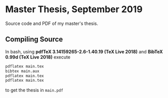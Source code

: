 # Master Thesis, September 2019
Source code and PDF of my master's thesis.

## Compiling Source

In bash, using **pdfTeX 3.14159265-2.6-1.40.19 (TeX Live 2018)** and **BibTeX 0.99d (TeX Live 2018)** execute
```bash
pdflatex main.tex
bibtex main.aux
pdflatex main.tex
pdflatex main.tex
```
to get the thesis in `main.pdf`
